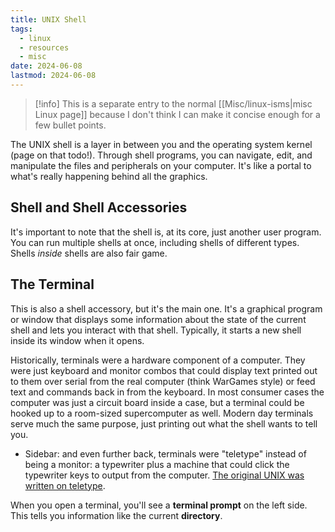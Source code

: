 ```yaml
---
title: UNIX Shell
tags:
  - linux
  - resources
  - misc
date: 2024-06-08
lastmod: 2024-06-08
---
```

> [!info]
> This is a separate entry to the normal [[Misc/linux-isms|misc Linux page]] because I don't think I can make it concise enough for a few bullet points. 

The UNIX shell is a layer in between you and the operating system kernel (page on that todo!). Through shell programs, you can navigate, edit, and manipulate the files and peripherals on your computer. It's like a portal to what's really happening behind all the graphics.

## Shell and Shell Accessories
It's important to note that the shell is, at its core, just another user program. You can run multiple shells at once, including shells of different types. Shells *inside* shells are also fair game. 
## The Terminal
This is also a shell accessory, but it's the main one. It's a graphical program or window that displays some information about the state of the current shell and lets you interact with that shell. Typically, it starts a new shell inside its window when it opens.

Historically, terminals were a hardware component of a computer. They were just keyboard and monitor combos that could display text printed out to them over serial from the real computer (think WarGames style) or feed text and commands back in from the keyboard. In most consumer cases the computer was just a circuit board inside a case, but a terminal could be hooked up to a room-sized supercomputer as well. Modern day terminals serve much the same purpose, just printing out what the shell wants to tell you.
- Sidebar: and even further back, terminals were "teletype" instead of being a monitor: a typewriter plus a machine that could click the typewriter keys to output from the computer. [The original UNIX was written on teletype](https://flickr.com/photos/9479603@N02/3311745151).

When you open a terminal, you'll see a **terminal prompt** on the left side. This tells you information like the current **directory**. 